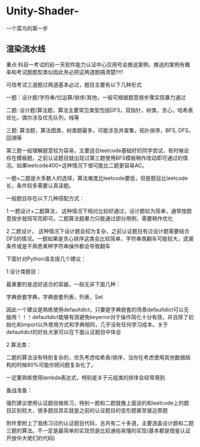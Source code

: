 # Unity-Shader-
一个菜鸟的第一步
## 渲染流水线
重点:科目一考试的前一天软件能力认证中心应用号会推送案例，推送的案例有概率和考试题题型类似因此务必把这两道题搞清楚!!!!!

可信考试三道题过两道基本必过，题目主要有以下几种形式

一题：设计题/字符串/位运算/排序/其他，一般可根据题意按步骤实现暴力通过

二题:  设计题/算法题，算法主要常见类型包括DFS，双指针，树类，贪心，哈希表优化，偶尔涉及优先队列，栈等

三题: 算法题，算法图类，树类题最多，可能涉及并查集，拓扑排序，BFS, DFS，回溯等

第三题一般理解题意较为容易，主要适合leetcode基础好的同学尝试，有时候会存在模板题，之前认证题目就出现过第三题使用BFS模板稍作改动即可通过的情况。如果leetcode400+这种情况下很可能比二题更容易AC。

一题+二题是大多数人的选择，算法难度比leetcode要低，但是题目比leetcode长，条件较多需要认真读题。

一般题目存在以下几种搭配方式：

1 一题设计+二题算法， 这种情况下相对比较好通过，设计题较为简单，通常按题意按步就班写完即可。二题算法题暴力只能通过部分用例，需要稍作优化

2  二题设计， 这种情况下设计题会较为复杂，之前认证题目有过设计题需要结合DFS的情况。一题如果是贪心排序这类会比较简单，字符串类翻车可能较大，遗漏条件或是不熟悉某种字符串操作都会导致翻车


下面针对Python语言提几个建议：

1 设计类题目：

最重要的是选好适合的容器，一般无非下面几种：

字典嵌套字典，字典嵌套列表，列表，Set

因此一个建议是熟练使用defaultdict，只要是字典嵌套的场景defaultdict可以无脑用！！！defaultdict能够有效避免keyerror对于操作简化十分有效，并且除了初始化和import以外使用方式和字典相同，几乎没有任何学习成本。关于defaultdict的好处大家可以在下面认证题目中体会

2 算法类：

二题的算法没有特别复杂的，优先考虑哈希表/排序，当你在考虑使用其他数据结构的时候80%可能你把问题复杂化了。

一定要熟练使用lambda表达式，特别是关于元组类的排序会经常用到


备战准备：

强烈建议使用认证题目做练习，特别一题和二题就像上面说的和leetcode上的题目区别较大，很多题目其实就是之前的认证题目的变形题甚至接近原题

附件里附上了我练习过的认证题目代码，总共有二十多道，主要涵盖设计题和二题三题的算法。不一定是最简单的实现但是比较通俗易懂的实现(基本都是借鉴认证开放中大佬们的代码)
